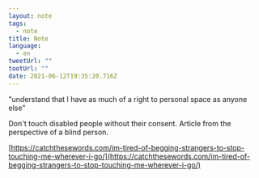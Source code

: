 ```yaml
---
layout: note
tags:
  - note
title: Note
language:
  - en
tweetUrl: ""
tootUrl: ""
date: 2021-06-12T19:35:20.716Z
---
```

"understand that I have as much of a right to personal space as anyone else"

Don't touch disabled people without their consent. Article from the perspective of a blind person.

[https://catchthesewords.com/im-tired-of-begging-strangers-to-stop-touching-me-wherever-i-go/](https://catchthesewords.com/im-tired-of-begging-strangers-to-stop-touching-me-wherever-i-go/)